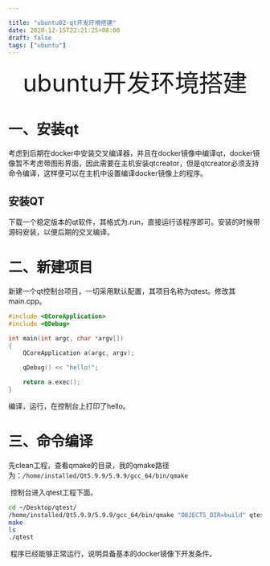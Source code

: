 ```yaml
---

title: "ubuntu02-qt开发环境搭建"
date: 2020-12-15T22:21:25+08:00
draft: false
tags: ["ubuntu"]
---
```


<div align="center" style= 'font-size: 48px;'>
    ubuntu开发环境搭建
</div>

# 一、安装qt

​		考虑到后期在docker中安装交叉编译器，并且在docker镜像中编译qt，docker镜像暂不考虑带图形界面，因此需要在主机安装qtcreator，但是qtcreator必须支持命令编译，这样便可以在主机中设置编译docker镜像上的程序。

## 安装QT

下载一个稳定版本的qt软件，其格式为.run，直接运行该程序即可。安装的时候带源码安装，以便后期的交叉编译。



# 二、新建项目

​		新建一个qt控制台项目，一切采用默认配置，其项目名称为qtest。修改其main.cpp。

```c
#include <QCoreApplication>
#include <QDebug>

int main(int argc, char *argv[])
{
    QCoreApplication a(argc, argv);

    qDebug() << "hello!";

    return a.exec();
}
```

编译，运行，在控制台上打印了hello。



# 三、命令编译

​		先clean工程，查看qmake的目录，我的qmake路径为：```/home/installed/Qt5.9.9/5.9.9/gcc_64/bin/qmake```

​		控制台进入qtest工程下面。

```bash
cd ~/Desktop/qtest/
/home/installed/Qt5.9.9/5.9.9/gcc_64/bin/qmake "OBJECTS_DIR=build" qtest.pro
make
ls
./qtest
```

​		程序已经能够正常运行，说明具备基本的docker镜像下开发条件。






<script src="../js/mermaid.min.js"></script>